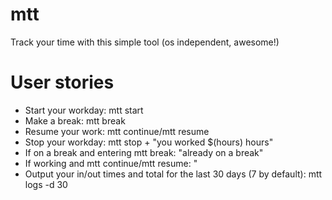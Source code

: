 # mtt
Track your time with this simple tool (os independent, awesome!)

# User stories
- Start your workday: mtt start
- Make a break: mtt break
- Resume your work: mtt continue/mtt resume
- Stop your workday: mtt stop + "you worked $(hours) hours"
- If on a break and entering mtt break: "already on a break"
- If working and mtt continue/mtt resume: "
- Output your in/out times and total for the last 30 days (7 by default): mtt logs -d 30